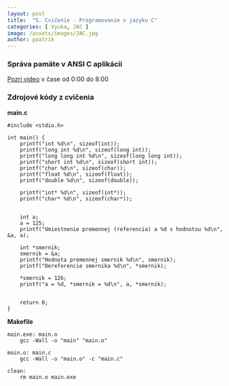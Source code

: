 ```yaml
---
layout: post
title:  "5. Cvičenie - Programovanie v jazyku C"
categories: [ Vyuka, JAC ]
image: /assets/images/JAC.jpg
author: ppatrik
---
```


### Správa pamäte v ANSI C aplikácii

[Pozri video](https://www.youtube.com/watch?v=_8-ht2AKyH4) v čase od 0:00 do 8:00

### Zdrojové kódy z cvičenia

**main.c**
```
#include <stdio.h>

int main() {
	printf("int %d\n", sizeof(int));
	printf("long int %d\n", sizeof(long int));
	printf("long long int %d\n", sizeof(long long int));
	printf("short int %d\n", sizeof(short int));
	printf("char %d\n", sizeof(char));
	printf("float %d\n", sizeof(float));
	printf("double %d\n", sizeof(double));
	
	printf("int* %d\n", sizeof(int*));
	printf("char* %d\n", sizeof(char*));
	
	
	int a;
	a = 125;
	printf("Umiestnenie premennej (referencia) a %d s hodnotou %d\n", &a, a);
	
	int *smernik;
	smernik = &a;
	printf("Hodnota premennej smernik %d\n", smernik);
	printf("Dereferencie smernika %d\n", *smernik);
	
	*smernik = 126;
	printf("a = %d, *smernik = %d\n", a, *smernik);

	
	return 0;
}
```

**Makefile**
```
main.exe: main.o 
	gcc -Wall -o "main" "main.o"

main.o: main.c
	gcc -Wall -o "main.o" -c "main.c"

clean:
	rm main.o main.exe
```
